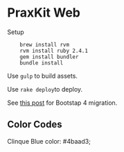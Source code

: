 # PraxKit Web

Setup

        brew install rvm
        rvm install ruby 2.4.1
        gem install bundler
        bundle install


Use `gulp` to build assets.

Use `rake deploy`to deploy.

See [this post](https://stackoverflow.com/documentation/twitter-bootstrap/9090/migrating-to-bootstrap-4/28674/bootstrap-4-navbar#t=201703020350421197321) for Bootstap 4 migration.

## Color Codes

Clinque Blue color: #4baad3;
